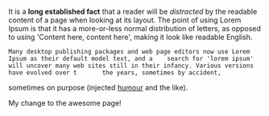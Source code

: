 It is a **long established fact** that a reader will be *distracted* by the readable content of a page when looking at its layout. The point of using Lorem Ipsum is that it has a more-or-less normal distribution of letters, as opposed to using 'Content here, content here', making it look like readable English.

	Many desktop publishing packages and web page editors now use Lorem Ipsum as their default model text, and a 	search for 'lorem ipsum' will uncover many web sites still in their infancy. Various versions have evolved over t		the years, sometimes by accident, 

sometimes on purpose (injected [humour](https://www.youtube.com/watch?v=HttF5HVYtlQ) and the like).

My change to the awesome page! 
